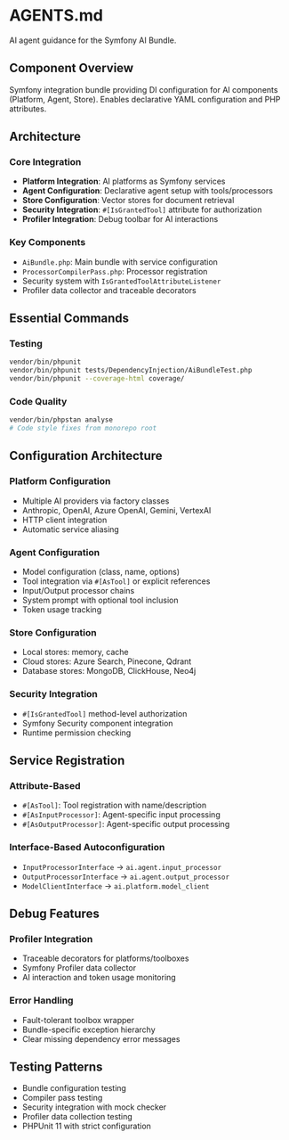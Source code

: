 # AGENTS.md

AI agent guidance for the Symfony AI Bundle.

## Component Overview

Symfony integration bundle providing DI configuration for AI components (Platform, Agent, Store). Enables declarative YAML configuration and PHP attributes.

## Architecture

### Core Integration
- **Platform Integration**: AI platforms as Symfony services
- **Agent Configuration**: Declarative agent setup with tools/processors
- **Store Configuration**: Vector stores for document retrieval
- **Security Integration**: `#[IsGrantedTool]` attribute for authorization
- **Profiler Integration**: Debug toolbar for AI interactions

### Key Components
- `AiBundle.php`: Main bundle with service configuration
- `ProcessorCompilerPass.php`: Processor registration
- Security system with `IsGrantedToolAttributeListener`
- Profiler data collector and traceable decorators

## Essential Commands

### Testing
```bash
vendor/bin/phpunit
vendor/bin/phpunit tests/DependencyInjection/AiBundleTest.php
vendor/bin/phpunit --coverage-html coverage/
```

### Code Quality
```bash
vendor/bin/phpstan analyse
# Code style fixes from monorepo root
```

## Configuration Architecture

### Platform Configuration
- Multiple AI providers via factory classes
- Anthropic, OpenAI, Azure OpenAI, Gemini, VertexAI
- HTTP client integration
- Automatic service aliasing

### Agent Configuration
- Model configuration (class, name, options)
- Tool integration via `#[AsTool]` or explicit references
- Input/Output processor chains
- System prompt with optional tool inclusion
- Token usage tracking

### Store Configuration
- Local stores: memory, cache
- Cloud stores: Azure Search, Pinecone, Qdrant
- Database stores: MongoDB, ClickHouse, Neo4j

### Security Integration
- `#[IsGrantedTool]` method-level authorization
- Symfony Security component integration
- Runtime permission checking

## Service Registration

### Attribute-Based
- `#[AsTool]`: Tool registration with name/description
- `#[AsInputProcessor]`: Agent-specific input processing
- `#[AsOutputProcessor]`: Agent-specific output processing

### Interface-Based Autoconfiguration
- `InputProcessorInterface` → `ai.agent.input_processor`
- `OutputProcessorInterface` → `ai.agent.output_processor`
- `ModelClientInterface` → `ai.platform.model_client`

## Debug Features

### Profiler Integration
- Traceable decorators for platforms/toolboxes
- Symfony Profiler data collector
- AI interaction and token usage monitoring

### Error Handling
- Fault-tolerant toolbox wrapper
- Bundle-specific exception hierarchy
- Clear missing dependency error messages

## Testing Patterns

- Bundle configuration testing
- Compiler pass testing
- Security integration with mock checker
- Profiler data collection testing
- PHPUnit 11 with strict configuration